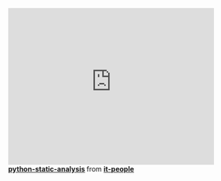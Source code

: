 <iframe width="420" height="320" src="http://www.youtube.com/embed/-UMzPDr87JU" frameborder="0" allowfullscreen></iframe>

<div class="presentation">
<div style="margin-bottom:5px"> <strong> <a href="http://blog.pirx.ru/media/files/2013/python-static-analysis-talk/python-static-analysis.html#1" title="python-static-analysis" target="_blank">python-static-analysis</a> </strong> from <strong><a href="http://www.slideshare.net/it-people" target="_blank">it-people</a></strong></div>
</div>
